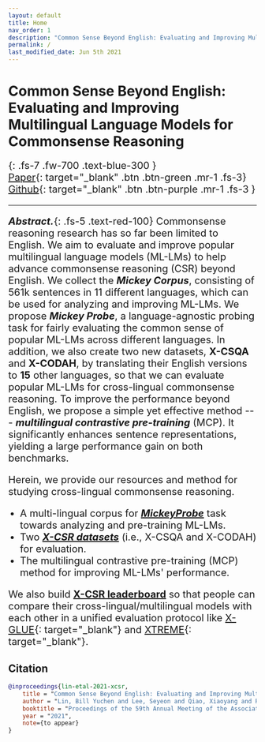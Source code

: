 ```yaml
---
layout: default
title: Home
nav_order: 1
description: "Common Sense Beyond English: Evaluating and Improving Multilingual Language Models for Commonsense Reasoning"
permalink: /
last_modified_date: Jun 5th 2021
---
```


<style>
p, li{
    font-size: 20px;
}
</style>
 
# Common Sense Beyond English: <br> Evaluating and Improving Multilingual Language Models for Commonsense Reasoning
{: .fs-7 .fw-700 .text-blue-300 }
<br>
<span class="fs-2">
[Paper](XCSR_paper.pdf){: target="_blank" .btn .btn-green .mr-1 .fs-3}
[Github](https://github.com/INK-USC/XCSR/){: target="_blank" .btn .btn-purple .mr-1 .fs-3 }
<!-- [Video](https://mega.nz/file/5SpQjJKS#J82pfZVDzy3r4aWdNF4R6O8EP5gsepbY20vYihANfgE){: target="_blank" .btn .btn-blue .mr-1 .fs-3 }
[Slides](/opencsr_naacl_slides.pptx){: target="_blank" .btn .btn-red .mr-1 .fs-3 } -->
</span> 

---



<!-- This is the project site for the paper, [_Differentiable Cross-Lingual Commonsense Reasoning_](https://www.aclweb.org/anthology/2021.naacl-main.366/){: target="_blank"}, by [_Bill Yuchen Lin_](https://yuchenlin.xyz/){: target="_blank"}, [_Haitian Sun_](https://scholar.google.com/citations?user=opSHsTQAAAAJ&hl=en){: target="_blank"}, [_Bhuwan Dhingra_](http://www.cs.cmu.edu/~bdhingra/){: target="_blank"}, [_Manzil Zaheer_](https://scholar.google.com/citations?user=A33FhJMAAAAJ&hl=en){: target="_blank"}, [_Xiang Ren_](http://ink-ron.usc.edu/xiangren/){: target="_blank"}, and [_William W. Cohen_](https://wwcohen.github.io/){: target="_blank"}, in Proc. of [*NAACL 2021*](https://2021.naacl.org/){: target="_blank"}. 
This is a joint work by Google Research and USC. -->

 
<!-- ##  -->



***Abstract.***{: .fs-5 .text-red-100} Commonsense reasoning research has so far been limited to English.
We aim to evaluate and improve popular multilingual language models (ML-LMs) to help advance commonsense reasoning (CSR) beyond English.
We collect the ***Mickey Corpus***, consisting of 561k sentences in 11 different languages, which
can be used for analyzing and improving ML-LMs.
We propose ***Mickey Probe***, a language-agnostic  probing task for fairly evaluating the common sense of popular ML-LMs across different languages.
In addition, we also create two new datasets, **X-CSQA** and **X-CODAH**, by translating their English versions to **15** other languages, so that we can evaluate popular ML-LMs for cross-lingual commonsense reasoning.
To improve the performance beyond English, 
we propose a simple yet effective method --- ***multilingual contrastive pre-training*** (MCP).
It significantly enhances sentence representations, yielding a large performance gain on both benchmarks.


<!-- ## Website  -->
Herein, we provide our resources and method for studying cross-lingual commonsense reasoning.

- A multi-lingual corpus for ***[MickeyProbe](/mickey)*** task towards analyzing and pre-training ML-LMs.
- Two ***[X-CSR datasets](/xcsr_datasets)*** (i.e., X-CSQA and X-CODAH) for evaluation.
- The multilingual contrastive pre-training (MCP) method for improving ML-LMs' performance.

We also build **[X-CSR leaderboard](/leaderboard)** so that people can compare their cross-lingual/multilingual models with each other in a unified evaluation protocol like [X-GLUE](https://microsoft.github.io/XGLUE/){: target="_blank"} and [XTREME](https://sites.research.google/xtreme){: target="_blank"}.


<!-- ![Intro](/images/intro.png){: style="text-align:left; display:block; margin-left: auto; margin-right: auto;" width="60%"} -->

## Citation

```bibtex
@inproceedings{lin-etal-2021-xcsr,
    title = "Common Sense Beyond English: Evaluating and Improving Multilingual Language Models for Commonsense Reasoning",
    author = "Lin, Bill Yuchen and Lee, Seyeon and Qiao, Xiaoyang and Ren, Xiang",
    booktitle = "Proceedings of the 59th Annual Meeting of the Association for Computational Linguistics (ACL-IJCNLP 2021)",
    year = "2021",
    note={to appear}
}
```
<!-- 
[The site is under development. Please email [***yuchen.lin@usc.edu***] if you have any questions.](){: .btn .btn-red .fs-4 target="_blank"} -->

